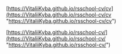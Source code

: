 [https://VitaliiKyba.github.io/rsschool-cv/cv](https://VitaliiKyba.github.io/rsschool-cv/cv "https://VitaliiKyba.github.io/rsschool-cv/cv")

[https://VitaliiKyba.github.io/rsschool-cv/](https://VitaliiKyba.github.io/rsschool-cv/ "https://VitaliiKyba.github.io/rsschool-cv/")
